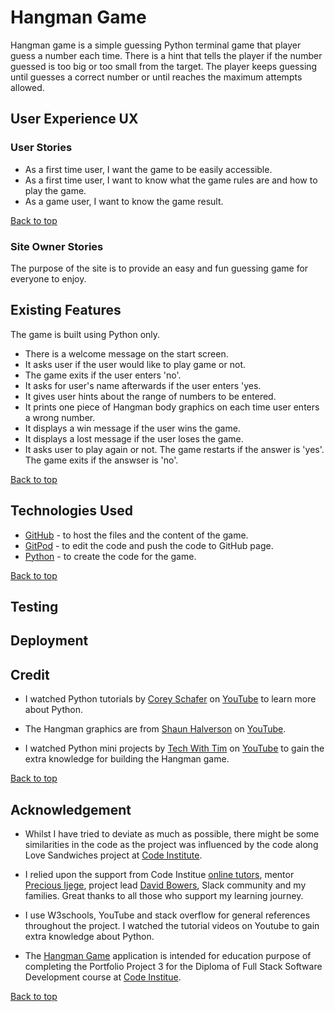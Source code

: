 # Hangman Game

Hangman game is a simple guessing Python terminal game that player guess a number each time. There is a hint that tells the player if the number guessed is too big or too small from the target. The player keeps guessing until guesses a correct number or until reaches the maximum attempts allowed.


## User Experience UX

 ### User Stories

 * As a first time user, I want the game to be easily accessible.
 * As a first time user, I want to know what the game rules are and how to play the game.
 * As a game user, I want to know the game result.

[Back to top](#hangman-game)

 ### Site Owner Stories

 The purpose of the site is to provide an easy and fun guessing game for everyone to enjoy.

## Existing Features

The game is built using Python only.

* There is a welcome message on the start screen.
* It asks user if the user would like to play game or not.
* The game exits if the user enters 'no'.
* It asks for user's name afterwards if the user enters 'yes.
* It gives user hints about the range of numbers to be entered.
* It prints one piece of Hangman body graphics on each time user enters a wrong number.
* It displays a win message if the user wins the game.
* It displays a lost message if the user loses the game.
* It asks user to play again or not. The game restarts if the answer is 'yes'. The game exits if the answser is 'no'.


[Back to top](#hangman-game)

## Technologies Used

* [GitHub]() - to host the files and the content of the game.
* [GitPod]() - to edit the code and push the code to GitHub page.
* [Python]() - to create the code for the game.

[Back to top](#hangman-game)

## Testing

## Deployment

## Credit

* I watched Python tutorials by [Corey Schafer](https://www.youtube.com/watch?v=YYXdXT2l-Gg&list=PL-osiE80TeTt2d9bfVyTiXJA-UTHn6WwU) on [YouTube]() to learn more about Python.

* The Hangman graphics are from [Shaun Halverson](https://www.youtube.com/watch?v=pFvSb7cb_Us) on [YouTube]().
  
* I watched Python mini projects by [Tech With Tim](https://www.youtube.com/watch?v=DLn3jOsNRVE&t=1515s) on [YouTube]() to gain the extra knowledge for building the Hangman game.

[Back to top](#hangman-game)

## Acknowledgement

* Whilst I have tried to deviate as much as possible, there might be some similarities in the code as the project was influenced by the code along Love Sandwiches project at [Code Institute]().

* I relied upon the support from Code Institue [online tutors](),  mentor [Precious Ijege](),  project lead [David Bowers](), Slack community and my families. Great thanks to all those who support my learning journey. 
  
* I use W3schools, YouTube and stack overflow for general references throughout the project. I watched the tutorial videos on Youtube to gain extra knowledge about Python.

* The [Hangman Game]() application is intended for education purpose of completing the Portfolio Project 3 for the Diploma of Full Stack Software Development course at [Code Institue](https://codeinstitute.net/).

[Back to top](#hangman-game)